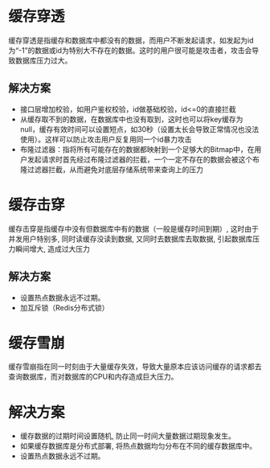# 缓存穿透

缓存穿透是指缓存和数据库中都没有的数据，而用户不断发起请求，如发起为id为“-1”的数据或id为特别大不存在的数据。这时的用户很可能是攻击者，攻击会导致数据库压力过大。

## 解决方案

- 接口层增加校验，如用户鉴权校验，id做基础校验，id<=0的直接拦截
- 从缓存取不到的数据，在数据库中也没有取到，这时也可以将key缓存为null，缓存有效时间可以设置短点，如30秒（设置太长会导致正常情况也没法使用）。这样可以防止攻击用户反复用同一个id暴力攻击
- 布隆过滤器：指将所有可能存在的数据都映射到一个足够大的Bitmap中，在用户发起请求时首先经过布隆过滤器的拦截，一个一定不存在的数据会被这个布隆过滤器拦截，从而避免对底层存储系统带来查询上的压力

# 缓存击穿

缓存击穿是指缓存中没有但数据库中有的数据（一般是缓存时间到期）, 这时由于并发用户特别多, 同时读缓存没读到数据, 又同时去数据库去取数据, 引起数据库压力瞬间增大, 造成过大压力

## 解决方案

- 设置热点数据永远不过期。
- 加互斥锁（Redis分布式锁）

# 缓存雪崩

缓存雪崩指在同一时刻由于大量缓存失效，导致大量原本应该访问缓存的请求都去查询数据库，而对数据库的CPU和内存造成巨大压力。

# 解决方案

- 缓存数据的过期时间设置随机, 防止同一时间大量数据过期现象发生。
- 如果缓存数据库是分布式部署, 将热点数据均匀分布在不同的缓存数据库中。
- 设置热点数据永远不过期。
